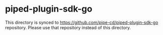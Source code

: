 # piped-plugin-sdk-go

This directory is synced to https://github.com/pipe-cd/piped-plugin-sdk-go repository.
Please use that repository instead of this directory.
